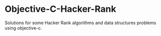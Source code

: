 # Objective-C-Hacker-Rank
Solutions for some Hacker Rank algorithms and data structures problems using objective-c.
